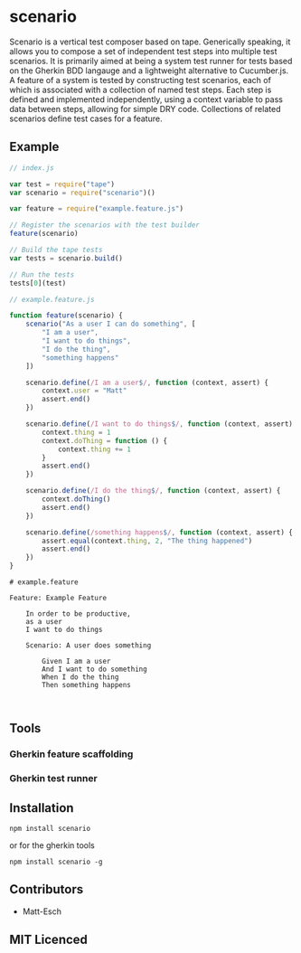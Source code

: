 # scenario

<!-- [![browser support][5]][6] -->

<!-- [![build status][1]][2] [![NPM version][7]][8] [![dependency status][3]][4] -->

Scenario is a vertical test composer based on tape. Generically speaking, it allows you to compose a set of independent test steps into multiple test scenarios. It is primarily aimed at being a system test runner for tests based on the Gherkin BDD langauge and a lightweight alternative to Cucumber.js. A feature of a system is tested by constructing test scenarios, each of which is
associated with a collection of named test steps. Each step is defined and implemented independently, using a context variable to pass data between steps, allowing for simple DRY code. Collections of related scenarios define test cases
for a feature.

## Example

```js
// index.js

var test = require("tape")
var scenario = require("scenario")()

var feature = require("example.feature.js")

// Register the scenarios with the test builder
feature(scenario)

// Build the tape tests
var tests = scenario.build()

// Run the tests
tests[0](test)
```

```js
// example.feature.js

function feature(scenario) {
    scenario("As a user I can do something", [
        "I am a user",
        "I want to do things",
        "I do the thing",
        "something happens"
    ])

    scenario.define(/I am a user$/, function (context, assert) {
        context.user = "Matt"
        assert.end()
    })

    scenario.define(/I want to do things$/, function (context, assert) {
        context.thing = 1
        context.doThing = function () {
            context.thing += 1
        }
        assert.end()
    })

    scenario.define(/I do the thing$/, function (context, assert) {
        context.doThing()
        assert.end()
    })

    scenario.define(/something happens$/, function (context, assert) {
        assert.equal(context.thing, 2, "The thing happened")
        assert.end()
    })
}
```

```gherkin
# example.feature

Feature: Example Feature

    In order to be productive,
    as a user
    I want to do things

    Scenario: A user does something

        Given I am a user
        And I want to do something
        When I do the thing
        Then something happens
    
    
```

## Tools

### Gherkin feature scaffolding

### Gherkin test runner

## Installation

`npm install scenario`

or for the gherkin tools

`npm install scenario -g`

## Contributors

 - Matt-Esch

## MIT Licenced

  [1]: https://secure.travis-ci.org/Colingo/scenario.png
  [2]: https://travis-ci.org/Colingo/scenario
  [3]: https://david-dm.org/Colingo/scenario.png
  [4]: https://david-dm.org/Colingo/scenario
  [5]: https://ci.testling.com/Colingo/scenario.png
  [6]: https://ci.testling.com/Colingo/scenario
  [7]: https://badge.fury.io/js/scenario.png
  [8]: https://badge.fury.io/js/scenario
